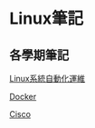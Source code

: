 # Linux筆記

## 各學期筆記
[Linux系統自動化運維](https://github.com/yolo310250/Linux/tree/master/Linux%E7%B3%BB%E7%B5%B1%E8%87%AA%E5%8B%95%E5%8C%96%E9%81%8B%E7%B6%AD)

[Docker](https://github.com/yolo310250/Linux/tree/master/Docker)  

[Cisco](https://github.com/yolo310250/Linux/tree/master/Cisco)